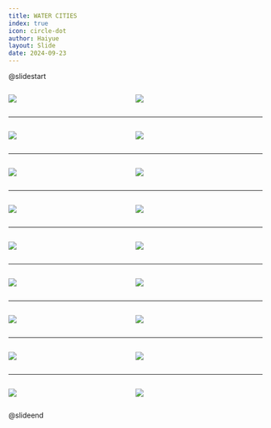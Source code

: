 ```yaml
---
title: WATER CITIES
index: true
icon: circle-dot
author: Haiyue
layout: Slide
date: 2024-09-23
---
```

 
@slidestart

<div style="display:flex">
<div style="flex:1">

![](https://raw.githubusercontent.com/yclord/reading/refs/heads/master/english/Level-U/WATER%20CITIES/001.webp)
</div>
<div style="flex:1">

![](https://raw.githubusercontent.com/yclord/reading/refs/heads/master/english/Level-U/WATER%20CITIES/002.webp)
</div>
</div>

---

<div style="display:flex">
<div style="flex:1">

![](https://raw.githubusercontent.com/yclord/reading/refs/heads/master/english/Level-U/WATER%20CITIES/003.webp)
</div>
<div style="flex:1">

![](https://raw.githubusercontent.com/yclord/reading/refs/heads/master/english/Level-U/WATER%20CITIES/004.webp)
</div>
</div>

---

<div style="display:flex">
<div style="flex:1">

![](https://raw.githubusercontent.com/yclord/reading/refs/heads/master/english/Level-U/WATER%20CITIES/005.webp)
</div>
<div style="flex:1">

![](https://raw.githubusercontent.com/yclord/reading/refs/heads/master/english/Level-U/WATER%20CITIES/006.webp)
</div>
</div>

---

<div style="display:flex">
<div style="flex:1">

![](https://raw.githubusercontent.com/yclord/reading/refs/heads/master/english/Level-U/WATER%20CITIES/007.webp)
</div>
<div style="flex:1">

![](https://raw.githubusercontent.com/yclord/reading/refs/heads/master/english/Level-U/WATER%20CITIES/008.webp)
</div>
</div>

---

<div style="display:flex">
<div style="flex:1">

![](https://raw.githubusercontent.com/yclord/reading/refs/heads/master/english/Level-U/WATER%20CITIES/009.webp)
</div>
<div style="flex:1">

![](https://raw.githubusercontent.com/yclord/reading/refs/heads/master/english/Level-U/WATER%20CITIES/010.webp)
</div>
</div>

---

<div style="display:flex">
<div style="flex:1">

![](https://raw.githubusercontent.com/yclord/reading/refs/heads/master/english/Level-U/WATER%20CITIES/011.webp)
</div>
<div style="flex:1">

![](https://raw.githubusercontent.com/yclord/reading/refs/heads/master/english/Level-U/WATER%20CITIES/012.webp)
</div>
</div>

---

<div style="display:flex">
<div style="flex:1">

![](https://raw.githubusercontent.com/yclord/reading/refs/heads/master/english/Level-U/WATER%20CITIES/013.webp)
</div>
<div style="flex:1">

![](https://raw.githubusercontent.com/yclord/reading/refs/heads/master/english/Level-U/WATER%20CITIES/014.webp)
</div>
</div>

---

<div style="display:flex">
<div style="flex:1">

![](https://raw.githubusercontent.com/yclord/reading/refs/heads/master/english/Level-U/WATER%20CITIES/015.webp)
</div>
<div style="flex:1">

![](https://raw.githubusercontent.com/yclord/reading/refs/heads/master/english/Level-U/WATER%20CITIES/016.webp)
</div>
</div>

---

<div style="display:flex">
<div style="flex:1">

![](https://raw.githubusercontent.com/yclord/reading/refs/heads/master/english/Level-U/WATER%20CITIES/017.webp)
</div>
<div style="flex:1">

![](https://raw.githubusercontent.com/yclord/reading/refs/heads/master/english/Level-U/WATER%20CITIES/018.webp)
</div>
</div>

@slideend